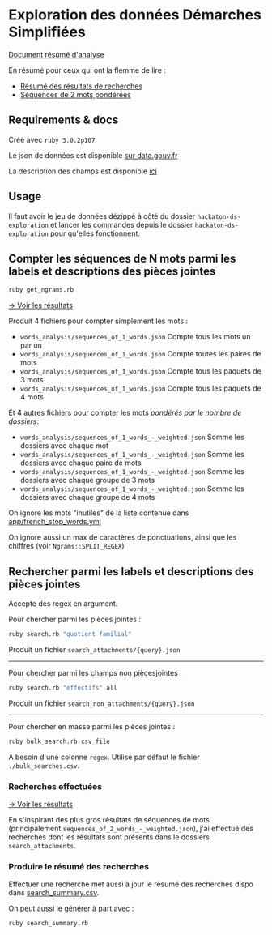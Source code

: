 # Exploration des données Démarches Simplifiées

[Document résumé d'analyse](https://github.com/betagouv/hackaton-ds-exploration/tree/main/resume%20analyse.md)

En résumé pour ceux qui ont la flemme de lire : 
- [Résumé des résultats de recherches](https://github.com/betagouv/hackaton-ds-exploration/tree/main/search_summary.csv)
- [Séquences de 2 mots pondérées](https://github.com/betagouv/hackaton-ds-exploration/blob/main/words_analysis/sequences_of_2_words_-_weighted.json)

## Requirements & docs

Créé avec `ruby 3.0.2p107`

Le json de données est disponible [sur data.gouv.fr](https://www.data.gouv.fr/fr/datasets/descriptif-des-demarches-publiees/)

La description des champs est disponible [ici](https://www.demarches-simplifiees.fr/graphql/schema/index.html#definition-ChampDescriptor)


## Usage

Il faut avoir le jeu de données dézippé à côté du dossier `hackaton-ds-exploration` et lancer les commandes depuis le dossier `hackaton-ds-exploration` pour qu'elles fonctionnent.

## Compter les séquences de N mots parmi les labels et descriptions des pièces jointes

```sh
ruby get_ngrams.rb
```

[→ Voir les résultats](https://github.com/betagouv/hackaton-ds-exploration/tree/main/words_analysis)

Produit 4 fichiers pour compter simplement les mots :
- `words_analysis/sequences_of_1_words.json` Compte tous les mots un par un
- `words_analysis/sequences_of_1_words.json` Compte toutes les paires de mots
- `words_analysis/sequences_of_1_words.json` Compte tous les paquets de 3 mots
- `words_analysis/sequences_of_1_words.json` Compte tous les paquets de 4 mots

Et 4 autres fichiers pour compter les mots _pondérés par le nombre de dossiers_:
- `words_analysis/sequences_of_1_words_-_weighted.json` Somme les dossiers avec chaque mot
- `words_analysis/sequences_of_1_words_-_weighted.json` Somme les dossiers avec chaque paire de mots
- `words_analysis/sequences_of_1_words_-_weighted.json` Somme les dossiers avec chaque groupe de 3 mots
- `words_analysis/sequences_of_1_words_-_weighted.json` Somme les dossiers avec chaque groupe de 4 mots

On ignore les mots "inutiles" de la liste contenue dans [app/french_stop_words.yml](https://github.com/betagouv/hackaton-ds-exploration/blob/main/app/french_stop_words.yml)

On ignore aussi un max de caractères de ponctuations, ainsi que les chiffres (voir `Ngrams::SPLIT_REGEX`)



## Rechercher parmi les labels et descriptions des pièces jointes

Accepte des regex en argument.

Pour chercher parmi les pièces jointes :

```sh
ruby search.rb "quotient familial"
```
Produit un fichier `search_attachments/{query}.json`

---
Pour chercher parmi les champs non piècesjointes :

```sh
ruby search.rb "effectifs" all
```

Produit un fichier `search_non_attachments/{query}.json`


---
Pour chercher en masse parmi les pièces jointes :
```sh
ruby bulk_search.rb csv_file
```
A besoin d'une colonne `regex`. Utilise par défaut le fichier `./bulk_searches.csv`.


### Recherches effectuées

[→ Voir les résultats](https://github.com/betagouv/hackaton-ds-exploration/tree/main/search_attachments)

En s'inspirant des plus gros résultats de séquences de mots (principalement `sequences_of_2_words_-_weighted.json`), j'ai effectué des recherches dont les résultats sont présents dans le dossiers `search_attachments`. 

### Produire le résumé des recherches

Effectuer une recherche met aussi à jour le résumé des recherches dispo dans [search_summary.csv](https://github.com/betagouv/hackaton-ds-exploration/blob/main/search_summary.csv).

On peut aussi le générer à part avec :

```sh
ruby search_summary.rb
```